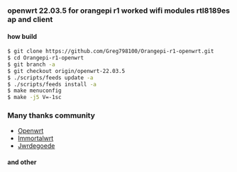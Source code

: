 <h3 align="left">openwrt 22.03.5 for orangepi r1 worked wifi modules rtl8189es ap and client</h3>

<h4 align="left">how build</h4>

```sh
$ git clone https://github.com/Greg798100/Orangepi-r1-openwrt.git
$ cd Orangepi-r1-openwrt
$ git branch -a
$ git checkout origin/openwrt-22.03.5
$ ./scripts/feeds update -a
$ ./scripts/feeds install -a
$ make menuconfig
$ make -j5 V=-1sc
```
### Many thanks community
- [Openwrt](https://github.com/openwrt/openwrt)
- [Immortalwrt](https://github.com/immortalwrt/immortalwrt)
- [Jwrdegoede](https://github.com/jwrdegoede/rtl8189ES_linux)
<h4 align="left">and other</h4>
